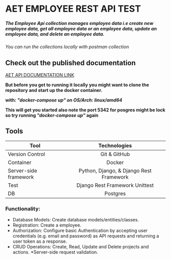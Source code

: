 # AET EMPLOYEE REST API TEST
##### The Employee Api collection manages employee data i.e create new employee data, get all employee data or an employee data, update an employee data, and delete an employee data.

_You can run the collections locally with postman collection_

## Check out the published documentation

[AET API DOCUMENTATION LINK](https://documenter.getpostman.com/view/6979287/TzRLmqhQ)


**But before you get to running it locally you might want to clone the repository and start up the docker container.**

**with: _"docker-compose up" on  OS/Arch: linux/amd64_**

**This will get you started also note the port 5342 for posgres might be lock so try running _"docker-compose up"_ again**


## Tools 

| Tool  | Technologies |
| ------------- |:-------------:|
| Version Control     | Git & GitHub     |
| Container     | Docker     |
| Server-side framework       | Python, Django, & Django Rest Framework     |
| Test       | Django Rest Framework Unittest     |
| DB       | Postgres     |

### Functionality:  
* Database Models: Create database models/entities/classes. 
* Registration: Create a employee.  
* Authorization: Configure basic Authentication by accepting user credentials (e.g.  email and password) as API requests and returning a user token as a response. 
* CRUD Operations: Create, Read, Update and Delete projects and actions.
*Server-side request validation.